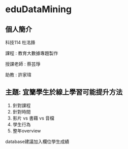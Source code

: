 # eduDataMining
## 個人簡介
科技114 杜洺鋒

課程 : 教育大數據專題製作

授課老師 : 蔡芸琤

助教 : 許家瑋

## 主題: 宜籣學生於線上學習可能提升方法
1. 針對課程
2. 針對時間
3. 影片 vs 書藉 vs 音檔
4. 學生行為
5. 整年overview

database建議加入欄位學生成績
